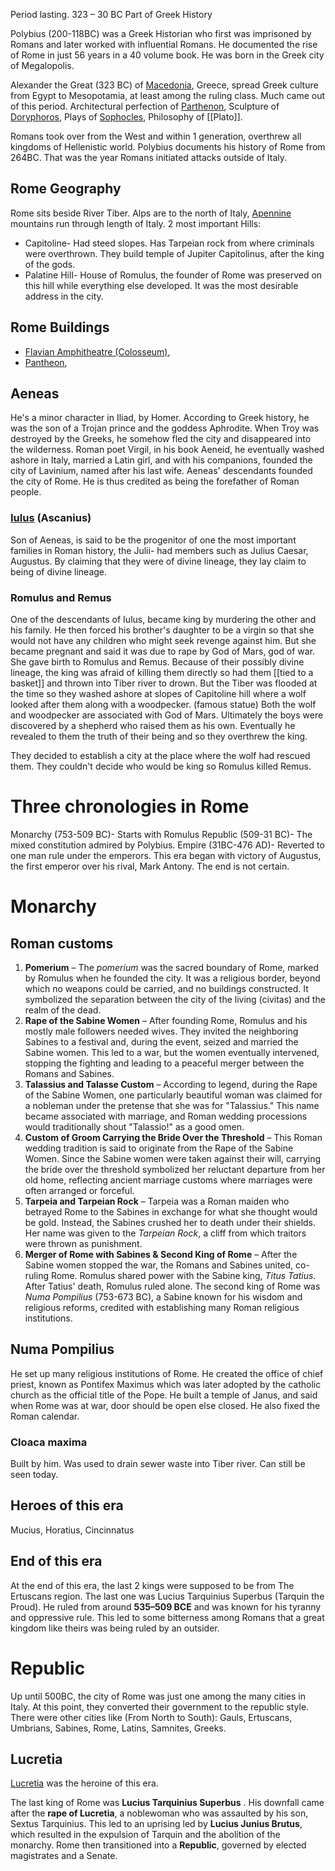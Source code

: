 Period lasting. 323 – 30 BC
Part of Greek History

Polybius (200-118BC) was a Greek Historian who first was imprisoned by Romans and later worked with influential Romans. He documented the rise of Rome in just 56 years in a 40 volume book.
He was born in the Greek city of Megalopolis.

Alexander the Great (323 BC) of [Macedonia](https://en.wikipedia.org/wiki/Macedonia_(ancient_kingdom)), Greece, spread Greek culture from Egypt to Mesopotamia, at least among the ruling class. Much came out of this period. Architectural perfection of [Parthenon](https://en.wikipedia.org/wiki/Parthenon), Sculpture of [Doryphoros](https://en.wikipedia.org/wiki/Doryphoros), Plays of [Sophocles](https://en.wikipedia.org/wiki/Sophocles), Philosophy of [[Plato]]. 

Romans took over from the West and within 1 generation, overthrew all kingdoms of Hellenistic world. Polybius documents his history of Rome from 264BC. That was the year Romans initiated attacks outside of Italy. 

## Rome Geography
Rome sits beside River Tiber. 
Alps are to the north of Italy, [Apennine](https://en.wikipedia.org/wiki/Apennine_Mountains) mountains run through length of Italy. 
2 most important Hills: 
- Capitoline- Had steed slopes. Has Tarpeian rock from where criminals were overthrown. They build temple of Jupiter Capitolinus, after the king of the gods. 
- Palatine Hill- House of Romulus, the founder of Rome was preserved on this hill while everything else developed. It was the most desirable address in the city. 

## Rome Buildings
- [Flavian Amphitheatre (Colosseum)](https://en.wikipedia.org/wiki/Colosseum), 
- [Pantheon](https://en.wikipedia.org/wiki/Pantheon,_Rome), 

## Aeneas
He's a minor character in Iliad, by Homer. According to Greek history, he was the son of a Trojan prince and the goddess Aphrodite. When Troy was destroyed by the Greeks, he somehow fled the city and disappeared into the wilderness. 
Roman poet Virgil, in his book Aeneid, he eventually washed ashore in Italy, married a Latin girl, and with his companions, founded the city of Lavinium, named after his last wife. Aeneas' descendants founded the city of Rome. He is thus credited as being the forefather of Roman people. 

### [Iulus](https://en.wikipedia.org/wiki/Ascanius) (Ascanius)
Son of Aeneas, is said to be the progenitor of one the most important families in Roman history, the Julii- had members such as Julius Caesar, Augustus. By claiming that they were of divine lineage, they lay claim to being of divine lineage. 

### Romulus and Remus
One of the descendants of Iulus, became king by murdering the other and his family. He then forced his brother's daughter to be a virgin so that she would not have any children who might seek revenge against him. But she became pregnant and said it was due to rape by God of Mars, god of war. She gave birth to Romulus and Remus. Because of their possibly divine lineage, the king was afraid of killing them directly so had them [[tied to a basket]] and thrown into Tiber river to drown. But the Tiber was flooded at the time so they washed ashore at slopes of Capitoline hill where a wolf looked after them along with a woodpecker. (famous statue)
Both the wolf and woodpecker are associated with God of Mars. 
Ultimately the boys were discovered by a shepherd who raised them as his own. Eventually he revealed to them the truth of their being and so they overthrew the king. 

They decided to establish a city at the place where the wolf had rescued them. They couldn't decide who would be king so Romulus killed Remus. 
# Three chronologies in Rome
Monarchy (753-509 BC)- Starts with Romulus
Republic (509-31 BC)- The mixed constitution admired by Polybius. 
Empire (31BC-476 AD)- Reverted to one man rule under the emperors. This era began with victory of Augustus, the first emperor over his rival, Mark Antony. The end is not certain. 

# Monarchy
## Roman customs
1. **Pomerium** – The _pomerium_ was the sacred boundary of Rome, marked by Romulus when he founded the city. It was a religious border, beyond which no weapons could be carried, and no buildings constructed. It symbolized the separation between the city of the living (civitas) and the realm of the dead.
2. **Rape of the Sabine Women** – After founding Rome, Romulus and his mostly male followers needed wives. They invited the neighboring Sabines to a festival and, during the event, seized and married the Sabine women. This led to a war, but the women eventually intervened, stopping the fighting and leading to a peaceful merger between the Romans and Sabines.
3. **Talassius and Talasse Custom** – According to legend, during the Rape of the Sabine Women, one particularly beautiful woman was claimed for a nobleman under the pretense that she was for "Talassius." This name became associated with marriage, and Roman wedding processions would traditionally shout "Talassio!" as a good omen.
4. **Custom of Groom Carrying the Bride Over the Threshold** – This Roman wedding tradition is said to originate from the Rape of the Sabine Women. Since the Sabine women were taken against their will, carrying the bride over the threshold symbolized her reluctant departure from her old home, reflecting ancient marriage customs where marriages were often arranged or forceful.
5. **Tarpeia and Tarpeian Rock** – Tarpeia was a Roman maiden who betrayed Rome to the Sabines in exchange for what she thought would be gold. Instead, the Sabines crushed her to death under their shields. Her name was given to the _Tarpeian Rock_, a cliff from which traitors were thrown as punishment.
6. **Merger of Rome with Sabines & Second King of Rome** – After the Sabine women stopped the war, the Romans and Sabines united, co-ruling Rome. Romulus shared power with the Sabine king, _Titus Tatius_. After Tatius' death, Romulus ruled alone. The second king of Rome was _Numa Pompilius_ (753-673 BC), a Sabine known for his wisdom and religious reforms, credited with establishing many Roman religious institutions.
## Numa Pompilius
He set up many religious institutions of Rome. He created the office of chief priest, known as Pontifex Maximus which was later adopted by the catholic church as the official title of the Pope. He built a temple of Janus, and said when Rome was at war, door should be open else closed. 
He also fixed the Roman calendar. 
### Cloaca maxima
Built by him. Was used to drain sewer waste into Tiber river. Can still be seen today. 
## Heroes of this era
Mucius, Horatius, Cincinnatus
## End of this era
At the end of this era, the last 2 kings were supposed to be from The Ertuscans region. The last one was Lucius Tarquinius Superbus (Tarquin the Proud). He ruled from around **535–509 BCE** and was known for his tyranny and oppressive rule. This led to some bitterness among Romans that a great kingdom like theirs was being ruled by an outsider. 
# Republic
Up until 500BC, the city of Rome was just one among the many cities in Italy. At this point, they converted their government to the republic style. 
There were other cities like (From North to South): Gauls, Ertuscans, Umbrians, Sabines, Rome, Latins, Samnites, Greeks.
## Lucretia
[Lucretia](https://en.wikipedia.org/wiki/Lucretia) was the heroine of this era. 

The last king of Rome was **Lucius Tarquinius Superbus** . His downfall came after the **rape of Lucretia**, a noblewoman who was assaulted by his son, Sextus Tarquinius. This led to an uprising led by **Lucius Junius Brutus**, which resulted in the expulsion of Tarquin and the abolition of the monarchy. Rome then transitioned into a **Republic**, governed by elected magistrates and a Senate.

